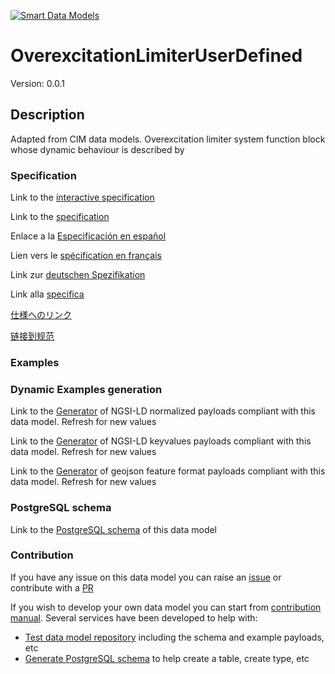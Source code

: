 [![Smart Data Models](https://smartdatamodels.org/wp-content/uploads/2022/01/SmartDataModels_logo.png "Logo")](https://smartdatamodels.org)
# OverexcitationLimiterUserDefined
Version: 0.0.1

## Description 

Adapted from CIM data models. Overexcitation limiter system function block whose dynamic behaviour is described by
### Specification

Link to the [interactive specification](https://swagger.lab.fiware.org/?url=https://smart-data-models.github.io/dataModel.EnergyCIM/OverexcitationLimiterUserDefined/swagger.yaml)

Link to the [specification](https://github.com/smart-data-models/dataModel.EnergyCIM/blob/master/OverexcitationLimiterUserDefined/doc/spec.md)

Enlace a la [Especificación en español](https://github.com/smart-data-models/dataModel.EnergyCIM/blob/master/OverexcitationLimiterUserDefined/doc/spec_ES.md)

Lien vers le [spécification en français](https://github.com/smart-data-models/dataModel.EnergyCIM/blob/master/OverexcitationLimiterUserDefined/doc/spec_FR.md)

Link zur [deutschen Spezifikation](https://github.com/smart-data-models/dataModel.EnergyCIM/blob/master/OverexcitationLimiterUserDefined/doc/spec_DE.md)

Link alla [specifica](https://github.com/smart-data-models/dataModel.EnergyCIM/blob/master/OverexcitationLimiterUserDefined/doc/spec_IT.md)

[仕様へのリンク](https://github.com/smart-data-models/dataModel.EnergyCIM/blob/master/OverexcitationLimiterUserDefined/doc/spec_JA.md)

[链接到规范](https://github.com/smart-data-models/dataModel.EnergyCIM/blob/master/OverexcitationLimiterUserDefined/doc/spec_ZH.md)
### Examples
### Dynamic Examples generation

Link to the [Generator](https://smartdatamodels.org/extra/ngsi-ld_generator.php?schemaUrl=https://raw.githubusercontent.com/smart-data-models/dataModel.EnergyCIM/master/OverexcitationLimiterUserDefined/schema.json&email=info@smartdatamodels.org) of NGSI-LD normalized payloads compliant with this data model. Refresh for new values

Link to the [Generator](https://smartdatamodels.org/extra/ngsi-ld_generator_keyvalues.php?schemaUrl=https://raw.githubusercontent.com/smart-data-models/dataModel.EnergyCIM/master/OverexcitationLimiterUserDefined/schema.json&email=info@smartdatamodels.org) of NGSI-LD keyvalues payloads compliant with this data model. Refresh for new values

Link to the [Generator](https://smartdatamodels.org/extra/geojson_features_generator.php?schemaUrl=https://raw.githubusercontent.com/smart-data-models/dataModel.EnergyCIM/master/OverexcitationLimiterUserDefined/schema.json&email=info@smartdatamodels.org) of geojson feature format payloads compliant with this data model. Refresh for new values
### PostgreSQL schema

Link to the [PostgreSQL schema](https://smart-data-models.github.io/dataModel.EnergyCIM/OverexcitationLimiterUserDefined/schema.sql) of this data model
### Contribution

 If you have any issue on this data model you can raise an [issue](https://github.com/smart-data-models/dataModel.EnergyCIM/issues)  or contribute with a [PR](https://github.com/smart-data-models/dataModel.EnergyCIM/pulls)

 If you wish to develop your own data model you can start from [contribution manual](https://bit.ly/contribution_manual). Several services have been developed to help with: 
 - [Test data model repository](https://smartdatamodels.org/index.php/data-models-contribution-api/) including the schema and example payloads, etc
 - [Generate PostgreSQL schema](https://smartdatamodels.org/index.php/sql-service/) to help create a table, create type, etc